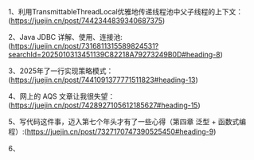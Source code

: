 1、利用TransmittableThreadLocal优雅地传递线程池中父子线程的上下文：(https://juejin.cn/post/7442344839340687375)  

2、Java JDBC 详解、使用、连接池:(https://juejin.cn/post/7316811315589824531?searchId=2025010313451139C82218A79273249B0D#heading-8)  

3、2025年了一行实现策略模式：(https://juejin.cn/post/7441091377771511823#heading-13)  

4、网上的 AQS 文章让我很失望：(https://juejin.cn/post/7428927105612185627#heading-15)

5、写代码这件事，迈入第七个年头才有了一些心得（第四章 泛型 + 函数式编程）:(https://juejin.cn/post/7327170747390525450#heading-9)

6、
